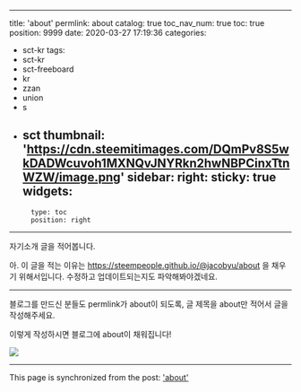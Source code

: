 
---
title: 'about'
permlink: about
catalog: true
toc_nav_num: true
toc: true
position: 9999
date: 2020-03-27 17:19:36
categories:
- sct-kr
tags:
- sct-kr
- sct-freeboard
- kr
- zzan
- union
- s
- sct
thumbnail: 'https://cdn.steemitimages.com/DQmPv8S5wkDADWcuvoh1MXNQvJNYRkn2hwNBPCinxTtnWZW/image.png'
sidebar:
    right:
        sticky: true
widgets:
    -
        type: toc
        position: right
---


자기소개 글을 적어봅니다.

아. 이 글을 적는 이유는 https://steempeople.github.io/@jacobyu/about 을 채우기 위해서입니다. 수정하고 업데이트되는지도 파악해봐야겠네요.

---

블로그를 만드신 분들도 permlink가 about이 되도록, 글 제목을 about만 적어서 글을 작성해주세요.

이렇게 작성하시면 블로그에 about이 채워집니다!

![](https://cdn.steemitimages.com/DQmPv8S5wkDADWcuvoh1MXNQvJNYRkn2hwNBPCinxTtnWZW/image.png)


- - -

This page is synchronized from the post: ['about'](https://steemit.com/@jacobyu/about)
